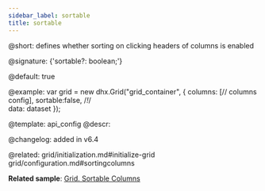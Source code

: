 ```yaml
---
sidebar_label: sortable
title: sortable
---          
```


@short: defines whether sorting on clicking headers of columns is enabled

@signature: {'sortable?: boolean;'}

@default: true

@example: 
var grid = new dhx.Grid("grid_container", {
    columns: [// columns config],
    sortable:false, /*!*/  
    data: dataset
});


@template:	api_config
@descr: 

@changelog: added in v6.4

@related: grid/initialization.md#initialize-grid
grid/configuration.md#sortingcolumns

**Related sample**: [Grid. Sortable Columns](https://snippet.dhtmlx.com/r3prvlmo)
